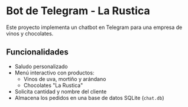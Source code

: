 # Bot de Telegram - La Rustica

Este proyecto implementa un chatbot en Telegram para una empresa de vinos y chocolates.

## Funcionalidades

- Saludo personalizado
- Menú interactivo con productos:
  - Vinos de uva, mortiño y arándano
  - Chocolates "La Rustica"
- Solicita cantidad y nombre del cliente
- Almacena los pedidos en una base de datos SQLite (`chat.db`)